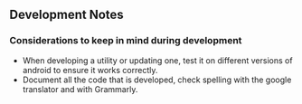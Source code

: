 ## Development Notes

### Considerations to keep in mind during development

- When developing a utility or updating one, test it on different versions of android to ensure it works correctly.
- Document all the code that is developed, check spelling with the google translator and with Grammarly.

